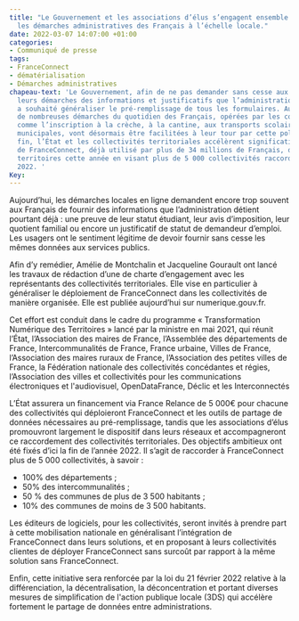 ```yaml
---
title: "Le Gouvernement et les associations d’élus s’engagent ensemble pour \nsimplifier
  les démarches administratives des Français à l’échelle locale."
date: 2022-03-07 14:07:00 +01:00
categories:
- Communiqué de presse
tags:
- FranceConnect
- dématérialisation
- Démarches administratives
chapeau-text: 'Le Gouvernement, afin de ne pas demander sans cesse aux Français dans
  leurs démarches des informations et justificatifs que l’administration détient déjà,
  a souhaité généraliser le pré-remplissage de tous les formulaires. Au niveau local,
  de nombreuses démarches du quotidien des Français, opérées par les collectivités,
  comme l’inscription à la crèche, à la cantine, aux transports scolaires ou aux activités
  municipales, vont désormais être facilitées à leur tour par cette politique. A cette
  fin, l’État et les collectivités territoriales accélèrent significativement le déploiement
  de FranceConnect, déjà utilisé par plus de 34 millions de Français, dans tous les
  territoires cette année en visant plus de 5 000 collectivités raccordées d’ici fin
  2022. '
Key: 
---
```


Aujourd’hui, les démarches locales en ligne demandent encore trop souvent aux Français de fournir des informations que l’administration détient pourtant déjà : une preuve de leur statut étudiant, leur avis d’imposition, leur quotient familial ou encore un justificatif de statut de demandeur d’emploi. Les usagers ont le sentiment légitime de devoir fournir sans cesse les mêmes données aux services publics.  

Afin d’y remédier, Amélie de Montchalin et Jacqueline Gourault ont lancé les travaux de rédaction d’une de charte d’engagement avec les représentants des collectivités territoriales. Elle vise en particulier à généraliser le déploiement de FranceConnect  dans les collectivités de manière organisée. Elle est publiée aujourd’hui sur numerique.gouv.fr.

Cet effort est conduit dans le cadre du programme « Transformation Numérique des Territoires » lancé par la ministre en mai 2021, qui réunit l’État, l’Association des maires de France, l’Assemblée des départements de France, Intercommunalités de France, France urbaine, Villes de France, l’Association des maires ruraux de France, l’Association des petites villes de France, la Fédération nationale des collectivités concédantes et régies, l’Association des villes et collectivités pour les communications électroniques et l'audiovisuel, OpenDataFrance, Déclic et les Interconnectés

L’État assurera un financement via France Relance de 5 000€ pour chacune des collectivités qui déploieront FranceConnect et les outils de partage de données nécessaires au pré-remplissage, tandis que les associations d’élus promouvront largement le dispositif dans leurs réseaux et accompagneront ce raccordement des collectivités territoriales. Des objectifs ambitieux ont été fixés d’ici la fin de l’année 2022. Il s’agit de raccorder à FranceConnect plus de 5 000 collectivités, à savoir : 

* 100% des départements ;
* 50% des intercommunalités ;
* 50 % des communes de plus de 3 500 habitants ;
* 10% des communes de moins de 3 500 habitants. 

Les éditeurs de logiciels, pour les collectivités, seront invités à prendre part à cette mobilisation nationale en généralisant l’intégration de FranceConnect dans leurs solutions, et en proposant à leurs collectivités clientes de déployer FranceConnect sans surcoût par rapport à la même solution sans FranceConnect. 

Enfin, cette initiative sera renforcée par la loi du 21 février 2022 relative à la différenciation, la décentralisation, la déconcentration et portant diverses mesures de simplification de l'action publique locale (3DS) qui accélère fortement le partage de données entre administrations. 



